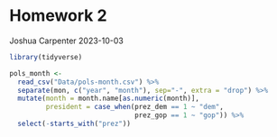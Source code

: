 Homework 2
================
Joshua Carpenter
2023-10-03

``` r
library(tidyverse)
```

``` r
pols_month <- 
  read_csv("Data/pols-month.csv") %>%
  separate(mon, c("year", "month"), sep="-", extra = "drop") %>%
  mutate(month = month.name[as.numeric(month)], 
         president = case_when(prez_dem == 1 ~ "dem", 
                               prez_gop == 1 ~ "gop")) %>%
  select(-starts_with("prez"))
```
